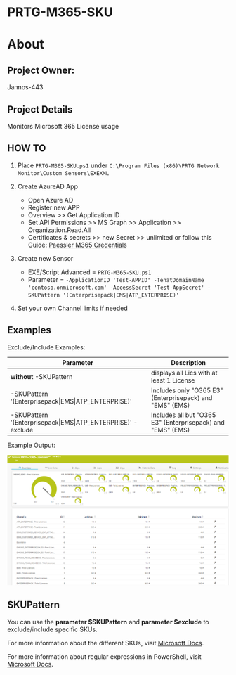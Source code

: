 # PRTG-M365-SKU
# About

## Project Owner:

Jannos-443

## Project Details

Monitors Microsoft 365 License usage


## HOW TO

1. Place `PRTG-M365-SKU.ps1` under `C:\Program Files (x86)\PRTG Network Monitor\Custom Sensors\EXEXML`

2. Create AzureAD App
   - Open Azure AD
   - Register new APP
   - Overview >> Get Application ID 
   - Set API Permissions >> MS Graph >> Application >> Organization.Read.All
   - Certificates & secrets >> new Secret >> unlimited
or follow this Guide: [Paessler M365 Credentials](https://kb.paessler.com/en/topic/88462-how-do-i-obtain-credentials-and-set-permissions-for-the-microsoft-365-sensors)

3. Create new Sensor 
   - EXE/Script Advanced = `PRTG-M365-SKU.ps1`
   - Parameter = `-ApplicationID 'Test-APPID' -TenatDomainName 'contoso.onmicrosoft.com' -AccessSecret 'Test-AppSecret' -SKUPattern '(Enterprisepack|EMS|ATP_ENTERPRISE)'`

4. Set your own Channel limits if needed

## Examples
Exclude/Include Examples:

| Parameter | Description |
| --- | --- |
| **without** -SKUPattern | displays all Lics with at least 1 License |
| -SKUPattern '(Enterprisepack\|EMS\|ATP_ENTERPRISE)' | Includes only "O365 E3" (Enterprisepack) and "EMS" (EMS) |
| -SKUPattern '(Enterprisepack\|EMS\|ATP_ENTERPRISE)' -exclude | Includes all but  "O365 E3" (Enterprisepack) and "EMS" (EMS) |


Example Output:

![PRTG-M365-SKU](media/M365-SKU-OK.png)

SKUPattern
------------------
You can use the **parameter $SKUPattern** and **parameter $exclude** to exclude/include specific SKUs.

For more information about the different SKUs, visit [Microsoft Docs](https://docs.microsoft.com/en-us/azure/active-directory/enterprise-users/licensing-service-plan-reference).

For more information about regular expressions in PowerShell, visit [Microsoft Docs](https://docs.microsoft.com/en-us/powershell/module/microsoft.powershell.core/about/about_regular_expressions).
